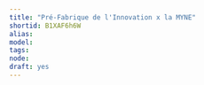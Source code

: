 ```yaml
---
title: "Pré-Fabrique de l'Innovation x la MYNE"
shortid: B1XAF6h6W
alias: 
model: 
tags: 
node: 
draft: yes
--- 
```

 